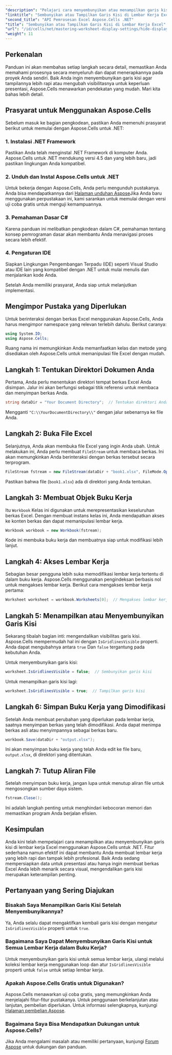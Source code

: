 ```yaml
---
"description": "Pelajari cara menyembunyikan atau menampilkan garis kisi di lembar kerja Excel dengan mudah menggunakan Aspose.Cells untuk .NET. Tutorial komprehensif ini mencakup instruksi langkah demi langkah."
"linktitle": "Sembunyikan atau Tampilkan Garis Kisi di Lembar Kerja Excel"
"second_title": "API Pemrosesan Excel Aspose.Cells .NET"
"title": "Sembunyikan atau Tampilkan Garis Kisi di Lembar Kerja Excel"
"url": "/id/cells/net/mastering-worksheet-display-settings/hide-display-gridlines/"
"weight": 11
---
```


## Perkenalan

Panduan ini akan membahas setiap langkah secara detail, memastikan Anda memahami prosesnya secara menyeluruh dan dapat menerapkannya pada proyek Anda sendiri. Baik Anda ingin menyembunyikan garis kisi agar tampilannya lebih rapi atau mengubah visibilitasnya untuk keperluan presentasi, Aspose.Cells menawarkan pendekatan yang mudah. Mari kita bahas lebih detail.

## Prasyarat untuk Menggunakan Aspose.Cells

Sebelum masuk ke bagian pengkodean, pastikan Anda memenuhi prasyarat berikut untuk memulai dengan Aspose.Cells untuk .NET:

### 1. Instalasi .NET Framework
Pastikan Anda telah menginstal .NET Framework di komputer Anda. Aspose.Cells untuk .NET mendukung versi 4.5 dan yang lebih baru, jadi pastikan lingkungan Anda kompatibel.

### 2. Unduh dan Instal Aspose.Cells untuk .NET
Untuk bekerja dengan Aspose.Cells, Anda perlu mengunduh pustakanya. Anda bisa mendapatkannya dari [Halaman unduhan Aspose](https://releases.aspose.com/cells/net/)Jika Anda baru menggunakan perpustakaan ini, kami sarankan untuk memulai dengan versi uji coba gratis untuk menguji kemampuannya.

### 3. Pemahaman Dasar C#
Karena panduan ini melibatkan pengkodean dalam C#, pemahaman tentang konsep pemrograman dasar akan membantu Anda menavigasi proses secara lebih efektif.

### 4. Pengaturan IDE
Siapkan Lingkungan Pengembangan Terpadu (IDE) seperti Visual Studio atau IDE lain yang kompatibel dengan .NET untuk mulai menulis dan menjalankan kode Anda.

Setelah Anda memiliki prasyarat, Anda siap untuk melanjutkan implementasi.

## Mengimpor Pustaka yang Diperlukan

Untuk berinteraksi dengan berkas Excel menggunakan Aspose.Cells, Anda harus mengimpor namespace yang relevan terlebih dahulu. Berikut caranya:

```csharp
using System.IO;
using Aspose.Cells;
```

Ruang nama ini memungkinkan Anda memanfaatkan kelas dan metode yang disediakan oleh Aspose.Cells untuk memanipulasi file Excel dengan mudah.

## Langkah 1: Tentukan Direktori Dokumen Anda

Pertama, Anda perlu menentukan direktori tempat berkas Excel Anda disimpan. Jalur ini akan berfungsi sebagai titik referensi untuk membaca dan menyimpan berkas Anda.

```csharp
string dataDir = "Your Document Directory";  // Tentukan direktori Anda di sini
```

Mengganti `"C:\\YourDocumentDirectory\\"` dengan jalur sebenarnya ke file Anda.

## Langkah 2: Buka File Excel

Selanjutnya, Anda akan membuka file Excel yang ingin Anda ubah. Untuk melakukan ini, Anda perlu membuat `FileStream` untuk membaca berkas. Ini akan memungkinkan Anda berinteraksi dengan berkas tersebut secara terprogram.

```csharp
FileStream fstream = new FileStream(dataDir + "book1.xlsx", FileMode.Open);
```

Pastikan bahwa file (`book1.xlsx`) ada di direktori yang Anda tentukan.

## Langkah 3: Membuat Objek Buku Kerja

Itu `Workbook` Kelas ini digunakan untuk merepresentasikan keseluruhan berkas Excel. Dengan membuat instans kelas ini, Anda mendapatkan akses ke konten berkas dan dapat memanipulasi lembar kerja.

```csharp
Workbook workbook = new Workbook(fstream);
```

Kode ini membuka buku kerja dan membuatnya siap untuk modifikasi lebih lanjut.

## Langkah 4: Akses Lembar Kerja

Sebagian besar pengguna lebih suka memodifikasi lembar kerja tertentu di dalam buku kerja. Aspose.Cells menggunakan pengindeksan berbasis nol untuk mengakses lembar kerja. Berikut cara mengakses lembar kerja pertama:

```csharp
Worksheet worksheet = workbook.Worksheets[0];  // Mengakses lembar kerja pertama
```

## Langkah 5: Menampilkan atau Menyembunyikan Garis Kisi

Sekarang tibalah bagian inti: mengendalikan visibilitas garis kisi. Aspose.Cells mempermudah hal ini dengan `IsGridlinesVisible` properti. Anda dapat mengubahnya antara `true` Dan `false` tergantung pada kebutuhan Anda.

Untuk menyembunyikan garis kisi:

```csharp
worksheet.IsGridlinesVisible = false;  // Sembunyikan garis kisi
```

Untuk menampilkan garis kisi lagi:

```csharp
worksheet.IsGridlinesVisible = true;  // Tampilkan garis kisi
```

## Langkah 6: Simpan Buku Kerja yang Dimodifikasi

Setelah Anda membuat perubahan yang diperlukan pada lembar kerja, saatnya menyimpan berkas yang telah dimodifikasi. Anda dapat menimpa berkas asli atau menyimpannya sebagai berkas baru.

```csharp
workbook.Save(dataDir + "output.xlsx");
```

Ini akan menyimpan buku kerja yang telah Anda edit ke file baru, `output.xlsx`, di direktori yang ditentukan.

## Langkah 7: Tutup Aliran File

Setelah menyimpan buku kerja, jangan lupa untuk menutup aliran file untuk mengosongkan sumber daya sistem.

```csharp
fstream.Close();
```

Ini adalah langkah penting untuk menghindari kebocoran memori dan memastikan program Anda berjalan efisien.

## Kesimpulan

Anda kini telah mempelajari cara menampilkan atau menyembunyikan garis kisi di lembar kerja Excel menggunakan Aspose.Cells untuk .NET. Fitur sederhana namun efektif ini dapat membantu Anda membuat lembar kerja yang lebih rapi dan tampak lebih profesional. Baik Anda sedang mempersiapkan data untuk presentasi atau hanya ingin membuat berkas Excel Anda lebih menarik secara visual, mengendalikan garis kisi merupakan keterampilan penting.

## Pertanyaan yang Sering Diajukan

### Bisakah Saya Menampilkan Garis Kisi Setelah Menyembunyikannya?
Ya, Anda selalu dapat mengaktifkan kembali garis kisi dengan mengatur `IsGridlinesVisible` properti untuk `true`.

### Bagaimana Saya Dapat Menyembunyikan Garis Kisi untuk Semua Lembar Kerja dalam Buku Kerja?
Untuk menyembunyikan garis kisi untuk semua lembar kerja, ulangi melalui koleksi lembar kerja menggunakan loop dan atur `IsGridlinesVisible` properti untuk `false` untuk setiap lembar kerja.

### Apakah Aspose.Cells Gratis untuk Digunakan?
Aspose.Cells menawarkan uji coba gratis, yang memungkinkan Anda menjelajahi fitur-fitur pustakanya. Untuk penggunaan berkelanjutan atau lanjutan, pembelian diperlukan. Untuk informasi selengkapnya, kunjungi [Halaman pembelian Aspose](https://purchase.aspose.com/buy).

### Bagaimana Saya Bisa Mendapatkan Dukungan untuk Aspose.Cells?
Jika Anda mengalami masalah atau memiliki pertanyaan, kunjungi [Forum Aspose](https://forum.aspose.com/c/cells/9) untuk dukungan dan panduan.